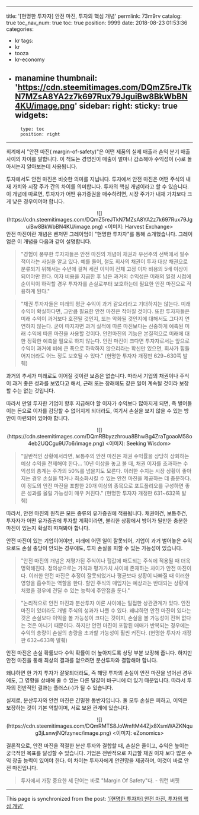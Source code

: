 
---
title: '[현명한 투자자] 안전 마진, 투자의 핵심 개념'
permlink: 73m9rv
catalog: true
toc_nav_num: true
toc: true
position: 9999
date: 2018-08-23 01:53:36
categories:
- kr
tags:
- kr
- tooza
- kr-economy
- manamine
thumbnail: 'https://cdn.steemitimages.com/DQmZ5reJTkN7MZsA8YA2z7k697Rux79JguiBw8BkWbBN4KU/image.png'
sidebar:
    right:
        sticky: true
widgets:
    -
        type: toc
        position: right
---


회계에서 "안전 마진( margin-of-safety)"은 어떤 제품의 실제 매출과 손익 분기 매출 사이의 차이를 말합니다. 이 척도는 경영진이 매출이 얼마나 감소해야 수익성이 (-)로 돌아서는지 알아보는데 사용됩니다.  

투자에서도 안전 마진은 비슷한 의미를 지닙니다. 투자에서 안전 마진은 어떤 주식의 내재 가치와 시장 주가 간의 차이를 의미합니다. 투자의 핵심 개념이라고 할 수 있습니다. 이 개념에 따르면, 투자자가 어떤 유가증권을 매수하려면, 시장 주가가 내재 가치보다 크게 낮은 경우이어야 합니다. 

<center>
![](https://cdn.steemitimages.com/DQmZ5reJTkN7MZsA8YA2z7k697Rux79JguiBw8BkWbBN4KU/image.png)
<이미지: Harvest Exchange> 
</center>
안전 마진이란 개념은 벤저민 그레이엄이 "현명한 투자자"를 통해 소개했습니다. 그레이엄은 이 개념을 다음과 같이 설명합니다.  

>"경험이 풍부한 투자자들은 안전 마진의 개념이 채권과 우선주의 선택에서 필수적이라는 사실을 알고 있다. 예를 들어, 철도 회사의 채권이 투자 대상 채권으로 분류되기 위해서는 수년에 걸쳐 세전 이익이 전체 고정 이자 비용의 5배 이상이 되어야만 한다. 이자 비용을 지급한 후 남은 과거의 수익성은 미래의 일정 시점에 순이익이 하락할 경우 투자자를 손실로부터 보호하는데 필요한 안전 마진으로 작용하게 된다."  

>"채권 투자자들은 미래의 평균 수익이 과거 같으리라고 기대하지는 않는다. 미래 수익이 확실하다면, 그만큼 필요한 안전 마진은 작아질 것이다. 또한 투자자들은 미래 수익이 과거보다 호전될 것인지, 또는 악화될 것인지에 대해서도 그다지 연연하지 않는다. 굳이 따지자면 과거 실적에 따른 마진보다는 신중하게 예측된 미래 수익에 따른 마진을 사용할 것이다. 안전마진의 기능은 본질적으로 미래에 대한 정확한 예측을 필요로 하지 않는다. 안전 마진이 크다면 투자자로서는 앞으로 수익이 과거에 비해 큰 폭으로 하락하지 않으리라는 확신만 있으면, 회사가 힘들어지더라도 어느 정도 보호될 수 있다." (현명한 투자자 개정판 629~630쪽 발췌) 

과거의 추세가 미래로도 이어질 것이란 보증은 없습니다. 따라서 기업의 채권이나 주식이 과거 좋은 성과를 보였다고 해서, 근래 또는 장래에도 같은 일이 계속될 것이라 보장할 수는 없는 것입니다.  

따라서 만일 투자한 기업이 향후  지급해야 할 이자가 수익보다 많아지게 되면, 즉 벌어들이는 돈으로 이자를 감당할 수 없어지게 되더라도, 여기서 손실을 보지 않을 수 있는 방안이 마련되어 있어야 합니다.  

<center>
![](https://cdn.steemitimages.com/DQmRBbyzzhroua8BhwBg4ZraTgoaoM58o4eb2UQCgu9U7o6/image.png)
<이미지: Seeking Wisdom> 
</center>

> "일반적인 상황에서라면, 보통주의 안전 마진은 채권 수익률을 상당히 상회하는 예상 수익을 전제해야 한다... 10년 이상을 놓고 볼 때, 채권 이자를 초과하는 수익성의 총계는 주가의 50%를 넘을지도 모른다. 이러한 수치는 시장 상황이 좋아지는 경우 손실을 막거나 최소화시킬 수 있는 안전 마진을 제공하는 데 충분하다. 이 정도의 안전 마진을 포함한 20개 이상의 종목으로 포트폴리오를 구성하면 좋은 성과를 올릴 가능성이 매우 커진다." (현명한 투자자 개정판 631~632쪽 발췌)  
  
따라서, 안전 마진의 원칙은 모든 종류의 유가증권에 적용됩니다. 채권이건, 보통주건, 투자자가 어떤 유가증권에 투자할 계획이라면, 불리한 상황에서 방어가 될만한 충분한  마진이 있는지 확실히 따져봐야 합니다.  

안전 마진이 있는 기업이어야만, 미래에 어떤 일이 잘못되어, 기업이 과거 벌어놓은 수익으로도 손실 충당이 안되는 경우에도, 투자 손실을 피할 수 있는 가능성이 있습니다. 

> "안전 마진의 개념은 저평가된 주식이나 헐값에 매도되는 주식에 적용될 때 더욱 명확해진다. 정의상으로는 가격과 평가가치 사이에 존재하는 차이가 안전 마진이다. 이러한 안전 마진은 추정이 잘못되었거나 평균보다 상황이 나빠질 때 이러한 영향을 흡수하는 역할을 한다. 할인 주식의 매입자는 예상과는 반대되는 상황에 처했을 경우에 견딜 수 있는 능력에 주안점을 둔다."  

> "논리적으로 안전 마진과 분산투자 이론 사이에는 밀접한 상관관계가 있다. 안전 마진이 있더라도 개별 주식의 성과가 나쁠 수 있다. 왜냐하면 안전 마진이 있다는 것은 손실보다 이익을 볼 가능성이 크다는 것이지, 손실을 볼 가능성이 전혀 없다는 것은 아니기 때문이다. 하지만 안전 마진이 포함된 매매가 반복되는 경우에는 수익의 총량이 손실의 총량을 초과할 가능성이 훨씬 커진다. (현명한 투자자 개정판 632~633쪽 발췌) 

안전 마진은 손실 확률보다 수익 확률이 더 높아지도록 상당 부분 보장해 줍니다. 하지만 안전 마진을 통해 최상의 결과를 얻으려면 분산투자와 결합해야 합니다.  

왜냐하면 한 가지 투자가 잘못되더라도, 즉 해당 투자의 손실이 안전 마진을 넘어선 경우에도, 그 영향을 상쇄해 줄 수 있는 다른 달걀이 바구니에 더 있기 때문입니다. 따라서 투자의 전반적인 결과는 플러스(-)가 될 수 있습니다.  

실제로, 분산투자와 안전 마진은 긴밀한 동반자입니다. 둘 모두 손실은  피하고, 이익은 보장하는 것이 기본 역할이며, 서로 보완 관계에 있습니다.  

<center>
![](https://cdn.steemitimages.com/DQmRMTS8JoWmftM44Zjx8XsmWAZKNqug3jLsnwjNQfzynec/image.png)
<이미지: eZonomics> 
</center>

결론적으로, 안전 마진을 적절한 분산 투자와 결합할 때, 손실은 줄이고, 수익은 높이는 궁극적인 목표를 달성할 수 있습니다. 기업은 전반적으로 지급할 채권 이자 보다 많은 수익 창출 능력이 있어야 한다. 이 차이는 투자자에게 안전망을 제공하며, 이것이 바로 안전 마진입니다.  

> 투자에서 가장 중요한 세 단어는 바로 "Margin Of Safety"다. - 워런 버핏

- - -

This page is synchronized from the post: ['[현명한 투자자] 안전 마진, 투자의 핵심 개념'](https://steemit.com/@pius.pius/73m9rv)
